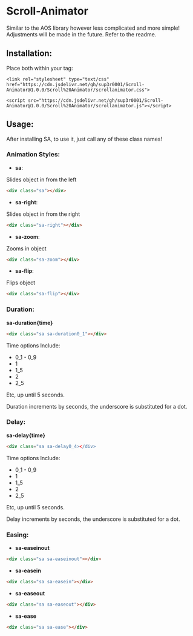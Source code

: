 # Scroll-Animator
Similar to the AOS library however less complicated and more simple! Adjustments will be made in the future. Refer to the readme.

## Installation:
Place both within your <head> tag:

```
<link rel="stylesheet" type="text/css" href="https://cdn.jsdelivr.net/gh/sup3r0001/Scroll-Animator@1.0.0/Scroll%20Animator/scrollanimator.css">
```

```
<script src="https://cdn.jsdelivr.net/gh/sup3r0001/Scroll-Animator@1.0.0/Scroll%20Animator/scrollanimator.js"></script>
```

## Usage:
After installing SA, to use it, just call any of these class names!

### Animation Styles:
- **sa**:

Slides object in from the left
``` html
<div class="sa"></div>
```

- **sa-right**:

Slides object in from the right
``` html
<div class="sa-right"></div>
```

- **sa-zoom**:

Zooms in object
``` html
<div class="sa-zoom"></div>
```

- **sa-flip**:

Flips object
``` html
<div class="sa-flip"></div>
```

### Duration:

**sa-duration{time}**
``` html
<div class="sa sa-duration0_1"></div>
```

Time options Include:
- 0_1 - 0_9
- 1
- 1_5
- 2
- 2_5

Etc, up until 5 seconds.

Duration increments by seconds, the underscore is substituted for a dot. 


### Delay:

**sa-delay{time}**
``` html
<div class="sa sa-delay0_4></div>
```

Time options Include:
- 0_1 - 0_9
- 1
- 1_5
- 2
- 2_5

Etc, up until 5 seconds.

Delay increments by seconds, the underscore is substituted for a dot. 

### Easing:


- **sa-easeinout**

``` html
<div class="sa sa-easeinout"></div>
```

- **sa-easein**

``` html
<div class="sa sa-easein"></div>
```

- **sa-easeout**

``` html
<div class="sa sa-easeout"></div>
```

- **sa-ease**

``` html
<div class="sa sa-ease"></div>
```

